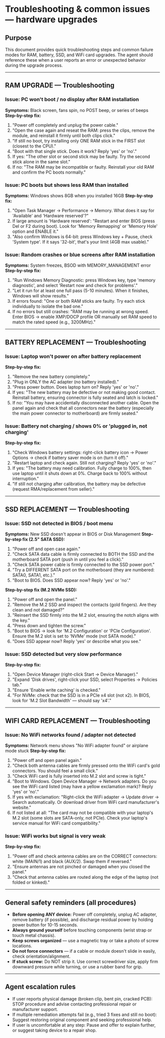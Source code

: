 # Troubleshooting & common issues — hardware upgrades

## Purpose
This document provides quick troubleshooting steps and common failure modes for RAM, battery, SSD, and WiFi card upgrades. The agent should reference these when a user reports an error or unexpected behavior during the upgrade process.

---

## RAM UPGRADE — Troubleshooting

### Issue: PC won't boot / no display after RAM installation
**Symptoms:** Black screen, fans spin, no POST beep, or series of beeps
**Step-by-step fix:**
1. "Power off completely and unplug the power cable."
2. "Open the case again and reseat the RAM: press the clips, remove the module, and reinstall it firmly until both clips click."
3. "If still no boot, try installing only ONE RAM stick in the FIRST slot (closest to the CPU)."
4. "Boot with that single stick. Does it work? Reply 'yes' or 'no'."
5. If yes: "The other slot or second stick may be faulty. Try the second stick alone in the same slot."
6. If no: "The RAM may be incompatible or faulty. Reinstall your old RAM and confirm the PC boots normally."

### Issue: PC boots but shows less RAM than installed
**Symptoms:** Windows shows 8GB when you installed 16GB
**Step-by-step fix:**
1. "Open Task Manager → Performance → Memory. What does it say for 'Available' and 'Hardware reserved'?"
2. If large amount is 'Hardware reserved': "Restart and enter BIOS (press Del or F2 during boot). Look for 'Memory Remapping' or 'Memory Hole' option and ENABLE it."
3. "Also confirm Windows is 64-bit: press Windows key + Pause, check 'System type'. If it says '32-bit', that's your limit (4GB max usable)."

### Issue: Random crashes or blue screens after RAM installation
**Symptoms:** System freezes, BSOD with MEMORY_MANAGEMENT error
**Step-by-step fix:**
1. "Run Windows Memory Diagnostic: press Windows key, type 'memory diagnostic', and select 'Restart now and check for problems'."
2. "Let it run for at least one full pass (5-10 minutes). When it finishes, Windows will show results."
3. If errors found: "One or both RAM sticks are faulty. Try each stick individually to isolate the bad one."
4. If no errors but still crashes: "RAM may be running at wrong speed. Enter BIOS → enable XMP/DOCP profile OR manually set RAM speed to match the rated speed (e.g., 3200MHz)."

---

## BATTERY REPLACEMENT — Troubleshooting

### Issue: Laptop won't power on after battery replacement
**Step-by-step fix:**
1. "Remove the new battery completely."
2. "Plug in ONLY the AC adapter (no battery installed)."
3. "Press power button. Does laptop turn on? Reply 'yes' or 'no'."
4. If yes: "The new battery may be defective or not making good contact. Reinstall battery, ensuring connector is fully seated and latch is locked."
5. If no: "You may have accidentally disconnected another cable. Open the panel again and check that all connectors near the battery (especially the main power connector to motherboard) are firmly seated."

### Issue: Battery not charging / shows 0% or 'plugged in, not charging'
**Step-by-step fix:**
1. "Check Windows battery settings: right-click battery icon → Power Options → check if battery saver mode is on (turn it off)."
2. "Restart laptop and check again. Still not charging? Reply 'yes' or 'no'."
3. If yes: "The battery may need calibration. Fully charge to 100%, then use laptop until it shuts down at 0%. Charge back to 100% without interruption."
4. "If still not charging after calibration, the battery may be defective (request RMA/replacement from seller)."

---

## SSD REPLACEMENT — Troubleshooting

### Issue: SSD not detected in BIOS / boot menu
**Symptoms:** New SSD doesn't appear in BIOS or Disk Management
**Step-by-step fix (2.5" SATA SSD):**
1. "Power off and open case again."
2. "Check SATA data cable is firmly connected to BOTH the SSD and the motherboard SATA port (push in until you feel a click)."
3. "Check SATA power cable is firmly connected to the SSD power port."
4. "Try a DIFFERENT SATA port on the motherboard (they are numbered: SATA0, SATA1, etc.)."
5. "Boot to BIOS. Does SSD appear now? Reply 'yes' or 'no'."

**Step-by-step fix (M.2 NVMe SSD):**
1. "Power off and open the panel."
2. "Remove the M.2 SSD and inspect the contacts (gold fingers). Are they clean and not damaged?"
3. "Reinsert the SSD firmly into the M.2 slot, ensuring the notch aligns with the key."
4. "Press down and tighten the screw."
5. "Boot to BIOS → look for 'M.2 Configuration' or 'PCIe Configuration'. Ensure the M.2 slot is set to 'NVMe' mode (not SATA mode)."
6. "Does SSD appear now? Reply 'yes' or describe what you see."

### Issue: SSD detected but very slow performance
**Step-by-step fix:**
1. "Open Device Manager (right-click Start → Device Manager)."
2. "Expand 'Disk drives', right-click your SSD, select Properties → Policies tab."
3. "Ensure 'Enable write caching' is checked."
4. "For NVMe: check that the SSD is in a PCIe x4 slot (not x2). In BIOS, look for 'M.2 Slot Bandwidth' — should say 'x4'."

---

## WIFI CARD REPLACEMENT — Troubleshooting

### Issue: No WiFi networks found / adapter not detected
**Symptoms:** Network menu shows "No WiFi adapter found" or airplane mode stuck
**Step-by-step fix:**
1. "Power off and open panel again."
2. "Check both antenna cables are firmly pressed onto the WiFi card's gold connectors. You should feel a small click."
3. "Check WiFi card is fully inserted into M.2 slot and screw is tight."
4. "Boot to Windows. Open Device Manager → Network adapters. Do you see the WiFi card listed (may have a yellow exclamation mark)? Reply 'yes' or 'no'."
5. If yes with exclamation: "Right-click the WiFi adapter → Update driver → Search automatically. Or download driver from WiFi card manufacturer's website."
6. If not listed at all: "The card may not be compatible with your laptop's M.2 slot (some slots are SATA-only, not PCIe). Check your laptop's service manual for WiFi card compatibility."

### Issue: WiFi works but signal is very weak
**Step-by-step fix:**
1. "Power off and check antenna cables are on the CORRECT connectors: white (MAIN/1) and black (AUX/2). Swap them if reversed."
2. "Ensure antennas are not pinched or damaged when you closed the panel."
3. "Check that antenna cables are routed along the edge of the laptop (not folded or kinked)."

---

## General safety reminders (all procedures)
- **Before opening ANY device:** Power off completely, unplug AC adapter, remove battery (if possible), and discharge residual power by holding power button for 10-15 seconds.
- **Always ground yourself** before touching components (wrist strap or touch metal chassis).
- **Keep screws organized** — use a magnetic tray or take a photo of screw locations.
- **Do not force connectors** — if a cable or module doesn't slide in easily, check orientation/alignment.
- **If stuck screw:** Do NOT strip it. Use correct screwdriver size, apply firm downward pressure while turning, or use a rubber band for grip.

---

## Agent escalation rules
- If user reports physical damage (broken clip, bent pin, cracked PCB): STOP procedure and advise contacting professional repair or manufacturer support.
- If multiple remediation attempts fail (e.g., tried 3 fixes and still no boot): Suggest restoring original component and seeking professional help.
- If user is uncomfortable at any step: Pause and offer to explain further, or suggest taking device to a repair shop.
